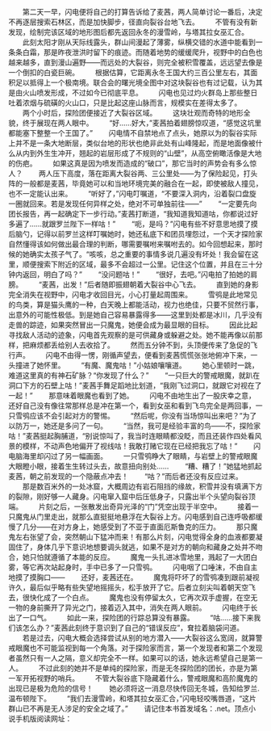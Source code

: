 　　第二天一早，闪电便将自己的打算告诉给了麦茜，两人简单讨论一番后，决定不再逐层搜索石林区，而是加快脚步，径直向裂谷台地飞去。
　　不管有没有新发现，绘制完该区域的地形图后都先返回永冬的漫雪岭，与塔其拉女巫汇合。
　　此刻太阳才刚从天际线露头，群山间漫起了薄雾，纵横交错的水道中能看到一条条白霜，那是昨夜泄洪时留下的痕迹。而随着地势的缓缓爬升，视野中的白色也越来越多，直到漫山遍野——而远处的大裂谷，则完全被积雪覆盖，远远望去像是一个倒扣的白瓷巨碗。
　　根据估算，它距离永冬王国大约三百公里左右，其面积足以抵得上一个极南境。联合会的曙光境全图中对这块裂谷也有过记载，认为其是由火山喷发形成，不过如今已彻底平息。
　　闪电也见过灼火群岛上那些整日吐着浓烟与硫磺的火山口，只是比起这座山脉而言，规模实在差得太多了。
　　两个小时后，探险团便接近了大裂谷区域。
　　这块壮观而奇特的地形全貌，终于展现在两人眼中。
　　“好……好大，”麦茜拍着翅膀惊叹道，“感觉这坑里都能塞下整整一个王国了。”
　　闪电情不自禁地点了点头，她原以为的裂谷实际上并不是一条大地断层，类似台地的形状也绝非此处有山峰隆起，而是地面像被什么从内到外生生冲开，翘起的岩层形成了不规则的“山壁”，从高空俯瞰活像是大地的伤疤。
　　如果这真是因为喷发而造成的“破口”，那它当时的声势会有多么惊人？
　　两人压下高度，落在距离大裂谷两、三公里处——为了保险起见，打头阵的一般都是麦茜，毕竟她可以和当地环境完美的融合在一起，即使被敌人撞见，也不一定能认出来。
　　“听好了，”闪电叮嘱道，“不要深入洞内，沿着裂口盘旋一圈就回来。若是发现任何异样之处，绝对不可单独前往——”
　　“一定要先向团长报告，再一起确定下一步行动。”麦茜打断道，“我知道我知道咕，你都说过好多遍了……就跟罗兰陛下一样咕！”
　　“呃，是吗？”闪电有些不好意思地摸了摸后脑勺，记得以前罗兰这样叮嘱她时，她还私底下和团员埋怨过，一个天才探险家自然懂得该如何做出最合理的判断，哪需要嘱咐来嘱咐去的。如今回想起来，那时候的她确实太孩子气了。“咳咳，总之重要的事情多说几遍没有坏处！我会留在这里，顺便搜索下附近的区域，最多不会超过一公里。记住这个位置，并且在三十分钟内返回，明白了吗？”
　　“没问题咕！”
　　“很好，去吧。”闪电拍了拍她的肩膀。
　　“麦茜，出发！”后者随即振翅朝着大裂谷中心飞去。
　　直到她的身影完全消失在视野中，闪电才收回目光，小心打量起周围来。
　　雪鸮是此地常见的鸟类，算是猫头鹰的一种，白天晚上都能活动，视力也绝佳，只要不贸然行事，出意外的可能性极低。到是她自己容易暴露得多——这里到处都是冰川，几乎没有走兽的踪迹，如果突然冒出一只魔鬼，她便会成为最显眼的目标。
　　因此比起寻找敌人活动的迹象，闪电首先观察的是可供藏身或躲避之处。她不能再像以前那样，把麻烦都丢给别人去收拾了。
　　然而五分钟不到，头顶便传来了急促的飞行声。
　　闪电不由得一愣，刚循声望去，便看到麦茜慌慌张张地俯冲下来，一头撞进了她怀里。
　　“有魔、魔鬼咕！”小姑娘嚷嚷道。
　　她心里顿时一跳，难道这里真的有神石矿脉？“你发现了什么？”
　　“一只巨大的警戒眼魔，就趴在洞口下方的石壁上咕！”麦茜手舞足蹈地比划道，“我刚飞过洞口，就跟它对视在了一起！”
　　那意味着眼魔也看到了她。
　　闪电不由地生出了一股庆幸之意，还好自己没有像往常那样总是冲在第一个，看到女巫和看到飞鸟完全是两回事，一只雪鸮应该不会引起对方的警惕。
　　“然后呢，你没有当场惊叫出来吧？”为了以防万一，她还是多问了一句。
　　“当然，我可是经验丰富的鸟——不，探险家咕！”麦茜挺起胸脯道，“别说惊叫了，我当时连眼睛都没眨，而且还装作四处看风景的模样，不动声色地偏开了视线咕！我敢打赌它现在已经把我忘了咕！”
　　闪电脑海里却闪过了另一幅画面。
　　一只雪鸮睁大了眼睛，与岩壁上的警戒眼魔大眼瞪小眼，接着生生转过头去，故意扭向别处……
　　“糟、糟了！”她猛地抓起麦茜，朝之前发现的一个隐蔽点冲去！
　　“咕？”而后者还没有反应过来。
　　那是数百米外的一处冰窟，大概周边有岩石阻挡的缘故，积雪并没有填满下方的裂隙，刚好够一人藏身。闪电窜入窟中后压低身子，只露出半个头望向裂谷顶端。
　　片刻之后，一张散发出奇异光泽的“门”凭空出现于半空中。
　　接着一只魔鬼从门里走出，就那么直挺挺地悬浮在大裂谷上方。闪电感到自己连呼吸都缓慢了几分——在对方身上，她感受到了不亚于直面厄斯鲁克的压力。
　　那只魔鬼左右张望了会，突然朝山下猛冲而来！有那么片刻，闪电觉得全身的血液都要凝固住了，身体几乎下意识地想要调头就逃，如果不是对方的朝向和藏身之处并不吻合，她只怕就遵循了本能的反应。
　　魔鬼一头扎进冰雪地里，溅起了一大团白雾，等它再次站起身时，手中已多了一只雪鸮。
　　闪电咽了口唾沫，不由自主地摸了摸胸口——
　　还好，麦茜还在。
　　魔鬼将吓坏了的雪鸮凑到跟前凝视许久，最后似乎略有些失望地摇摇头，松手放开了它。后者立刻尖叫着朝天空飞去，很快化成了一个白点。
　　魔鬼也没有停留太久，它再次双手虚握，在空无一物的身前撕开了异光之门，接着迈入其中，消失在两人眼前。
　　闪电终于长出了一口气。
　　如此一来，探险团的行踪总算没有暴露。
　　“咕……接下来我们该怎么办？”麦茜此刻终于意识到了自己的“错误反应”，耷拉着脑袋问道。
　　若是过去，闪电大概会选择尝试从别的地方潜入——大裂谷这么宽阔，就算警戒眼魔也不可能监视到每一个角落。对于探险家而言，第一个发现者和第二个发现者虽然只有一人之隔，意义却完全不一样。如果可以的话，她永远希望自己是第一人。
　　不过此刻的她并不是单纯的探险家，而是无冬探险团的团长，亦是为第一军开拓视野的哨兵。
　　不管大裂谷底下隐藏着什么，警戒眼魔和高阶魔鬼的出现已是极为危险的信号！
　　她必须将这一消息尽快传回无冬城，告知给罗兰.温布顿陛下。
　　“我们去漫雪岭，和塔其拉女巫汇合，”闪电轻咬嘴唇道，“这片群山已不再是无人涉足的安全之域了。”
　　请记住本书首发域名：.net。顶点小说手机版阅读网址：